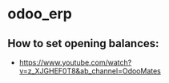 # odoo_erp

## How to set opening balances:
- https://www.youtube.com/watch?v=z_XJGHEF0T8&ab_channel=OdooMates
